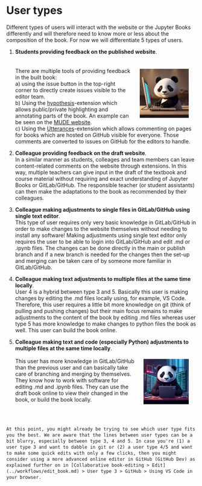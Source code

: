 # User types

Different types of users will interact with the website or the Jupyter Books differently and will therefore need to know more or less about the composition of the book. For now we will differentiate 5 types of users.

1. **Students providing feedback on the published website**.<br>  
    <img src="figures/type 1.jpg" alt="Example Image" align="right" width="130" style="margin: 20px;"><br>There are multiple tools of providing feedback in the built book:<br>a) using the issue button in the top-right corner to directly create issues visible to the editor team.<br>b) Using the [hypothesis](https://jupyterbook.org/en/stable/interactive/comments/hypothesis.html)-extension which allows public/private highlighting and annotating parts of the book. An example can be seen on the [MUDE website](https://mude.citg.tudelft.nl/book/intro.html).<br>c) Using the [Utterances](https://jupyterbook.org/en/stable/interactive/comments/utterances.html)-extension which allows commenting on pages for books which are hosted on GitHub visible for everyone. Those comments are converted to issues on GitHub for the editors to handle.

2. **Colleague providing feedback on the draft website**. <br>
    In a similar manner as students, colleages and team members can leave content-related comments on the website through extensions. In this way, multiple teachers can give input in the draft of the textbook and course material without requiring and exact understanding of Jupyter Books or GitLab/GitHub. The responsible teacher (or student assistants) can then make the adaptations to the book as recommended by their colleagues.

3. **Colleague making adjustments to single files in GitLab/GitHub using single text editor**. <br>
    This type of user requires only very basic knowledge in GitLab/GitHub in order to make changes to the website themselves without needing to install any software! Making adjustments using single text editor only requires the user to be able to login into GitLab/GitHub and edit .md or .ipynb files. The changes can be done directly in the main or publish branch and if a new branch is needed for the changes then the set-up and merging can be taken care of by someone more familiar in GitLab/GitHub.

4. **Colleague making text adjustments to multiple files at the same time locally**. <br>
    User 4 is a hybrid between type 3 and 5. Basically this user is making changes by editing the .md files locally using, for example, VS Code. Therefore, this user requires a little bit more knowledge on git (think of pulling and pushing changes) but their main focus remains to make adjustments to the content of the book by editing .md files whereas user type 5 has more knowledge to make changes to python files the book as well. This user can build the book online.

5. **Colleague making text and code (especially Python) adjustments to multiple files at the same time locally**. <br>
    <img src="figures/type 5.jpg" alt="Example Image" align="right" width="120" style="margin: 20px;"><br>This user has more knowledge in GitLab/GitHub than the previous user and can basically take care of branching and merging by themselves. They know how to work with software for editing .md and .ipynb files. They can use the draft book online to view their changed in the book, or build the book locally.

<br style="clear:both;">

```{Note}

At this point, you might already be trying to see which user type fits you the best. We are aware that the lines between user types can be a bit blurry, especially between type 3, 4 and 5. In case you're (1) a user type 3 and want to dabble in git or (2) a user type 4/5 and want to make some quick edits with only a few clicks, then you might consider using a more advanced online editor in GitHub (GitHub Dev) as explained further on in [Collaborative book-editing > Edit](../workflows/edit_book.md) > User type 3 > GitHub > Using VS Code in your browser.
```